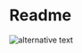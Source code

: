 # Readme
<!--![Diagram Image Link](./puml/a.puml)-->
<!--[Click to Open Interactive Diagram](./puml/a.puml)-->

![alternative text](http://www.plantuml.com/plantuml/proxy?cache=no&src=https://raw.githubusercontent.com/lucas-paoliello/viafoura-plant-uml/master/puml/a.puml)  
